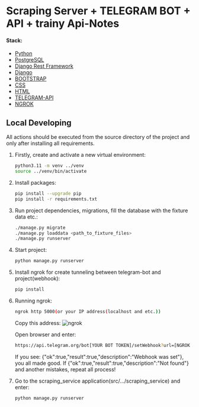 # Scraping Server + TELEGRAM BOT + API + trainy Api-Notes

#### Stack:

- [Python](https://www.python.org/downloads/)
- [PostgreSQL](https://www.postgresql.org/)
- [Django Rest Framework](https://www.django-rest-framework.org/)
- [Django](https://www.djangoproject.com/)
- [BOOTSTRAP](https://getbootstrap.com/docs/4.1/getting-started/introduction/)
- [CSS](https://www.w3schools.com/css/)
- [HTML](https://www.w3schools.com/html/)
- [TELEGRAM-API](https://core.telegram.org/)
- [NGROK](https://ngrok.com/)
  

## Local Developing

All actions should be executed from the source directory of the project and only after installing all requirements.

1. Firstly, create and activate a new virtual environment:
   ```bash
   python3.11 -m venv ../venv
   source ../venv/bin/activate
   ```
   
2. Install packages:
   ```bash
   pip install --upgrade pip
   pip install -r requirements.txt
   ```
   
3. Run project dependencies, migrations, fill the database with the fixture data etc.:
   ```bash
   ./manage.py migrate
   ./manage.py loaddata <path_to_fixture_files>
   ./manage.py runserver 
   ```
   
4. Start project:
    ```bash
   python manage.py runserver
   ```

5. Install ngrok for create tunneling between telegram-bot and project(webhook):
   ```bash
   pip install 
   ```
   
6. Running ngrok:
    ```bash
    ngrok http 5000(or your IP address(localhost and etc.))
    ```
   Copy this address:
   ![ngrok](https://github.com/IlyaKavaleu/api_notes/assets/97099564/f891abb1-8983-4cc1-a144-a254a8aa0ad5)

   Open browser and enter:
   ```bash
   https://api.telegram.org/bot[YOUR BOT TOKEN]/setWebhook?url=[NGROK ADDRESS]
   ```
   If you see: {"ok":true,"result":true,"description":"Webhook was set"}, you all made good.
   If {"ok":true,"result":true,"description":"Not found"} and another mistakes, repeat all process!
   

8. Go to the scraping_service application(src/.../scraping_service) and enter:
   ```bash
   python manage.py runserver
   ```
